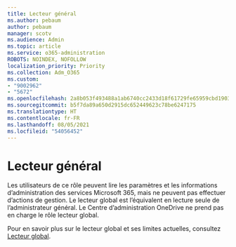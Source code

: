 ```yaml
---
title: Lecteur général
ms.author: pebaum
author: pebaum
manager: scotv
ms.audience: Admin
ms.topic: article
ms.service: o365-administration
ROBOTS: NOINDEX, NOFOLLOW
localization_priority: Priority
ms.collection: Adm_O365
ms.custom:
- "9002962"
- "5672"
ms.openlocfilehash: 2a8b053f493488a1ab6740cc2433d18f61729fe65959cbd1903ad689000113b2
ms.sourcegitcommit: b5f7da89a650d2915dc652449623c78be6247175
ms.translationtype: HT
ms.contentlocale: fr-FR
ms.lasthandoff: 08/05/2021
ms.locfileid: "54056452"
---
```

# <a name="global-reader"></a>Lecteur général

Les utilisateurs de ce rôle peuvent lire les paramètres et les informations d’administration des services Microsoft 365, mais ne peuvent pas effectuer d’actions de gestion. Le lecteur global est l’équivalent en lecture seule de l’administrateur général.
Le Centre d’administration OneDrive ne prend pas en charge le rôle lecteur global.

Pour en savoir plus sur le lecteur global et ses limites actuelles, consultez [Lecteur global](https://docs.microsoft.com/azure/active-directory/users-groups-roles/directory-assign-admin-roles#global-reader).
